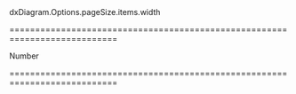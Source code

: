 <!--id-->dxDiagram.Options.pageSize.items.width<!--/id-->
===========================================================================
<!--type-->Number<!--/type-->
===========================================================================

<!--shortDescription-->

<!--/shortDescription-->

<!--fullDescription-->

<!--/fullDescription-->